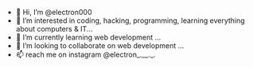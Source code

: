 - 👋 Hi, I’m @electron000
- 👀 I’m interested in coding, hacking, programming, learning everything about computers & IT...
- 🌱 I’m currently learning web development ...
- 💞️ I’m looking to collaborate on web development ...
- 📫 reach me on instagram @electron_.__._.

<!---
electron000/electron000 is a ✨ special ✨ repository because its `README.md` (this file) appears on your GitHub profile.
You can click the Preview link to take a look at your changes.
--->
